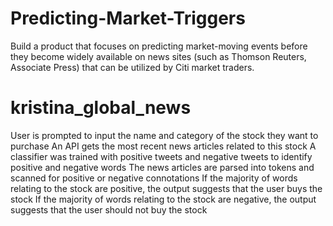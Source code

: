 # Predicting-Market-Triggers
Build a product that focuses on predicting market-moving events before they become widely available on news sites (such as Thomson Reuters, Associate Press) that can be utilized by Citi market traders.

# kristina_global_news
User is prompted to input the name and category of the stock they want to purchase
An API gets the most recent news articles related to this stock
A classifier was trained with positive tweets and negative tweets to identify positive and negative words
The news articles are parsed into tokens and scanned for positive or negative connotations
If the majority of words relating to the stock are positive, the output suggests that the user buys the stock
If the majority of words relating to the stock are negative, the output suggests that the user should not buy the stock
